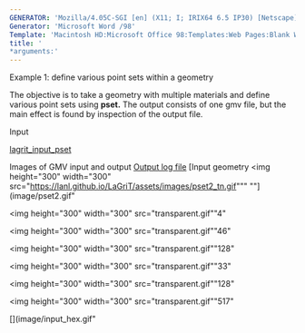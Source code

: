 ```yaml
---
GENERATOR: 'Mozilla/4.05C-SGI [en] (X11; I; IRIX64 6.5 IP30) [Netscape]'
Generator: 'Microsoft Word /98'
Template: 'Macintosh HD:Microsoft Office 98:Templates:Web Pages:Blank Web Page'
title: '
*arguments:'
---
```


Example 1: define various point sets within a geometry

 The objective is to take a geometry with multiple materials and define
 various point sets using **pset.**
 The output consists of one gmv file, but the main effect is found by
 inspection of the output file.

Input

 [lagrit\_input\_pset](../lagrit_input_pset)

Images of GMV input and output
[Output log file](../output_pset)
[Input geometry 
<img height="300" width="300" src="https://lanl.github.io/LaGriT/assets/images/pset2_tn.gif"""
""](image/pset2.gif"

<img height="300" width="300" src="transparent.gif""4" 

<img height="300" width="300" src="transparent.gif""46" 

<img height="300" width="300" src="transparent.gif""128" 

<img height="300" width="300" src="transparent.gif""33" 

<img height="300" width="300" src="transparent.gif""128" 

<img height="300" width="300" src="transparent.gif""517" 

  [](image/input_hex.gif"
 
 
